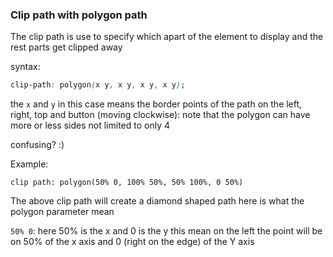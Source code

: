 ### Clip path with polygon path

The clip path is use to specify which apart of the element to display and the rest parts get clipped away

syntax:

```css
clip-path: polygon(x y, x y, x y, x y);
```

the `x` and `y` in this case means the border points of the path on the left, right, top and button (moving clockwise): note that the polygon can have more or less sides not limited to only 4

confusing? :)

Example:

```
clip path: polygon(50% 0, 100% 50%, 50% 100%, 0 50%)
```
The above clip path will create a diamond shaped path here is what the polygon parameter mean

`50% 0`: here 50% is the x and 0 is the y this mean on the left the point will be on 50% of the x axis and 0 (right on the edge) of the Y axis
